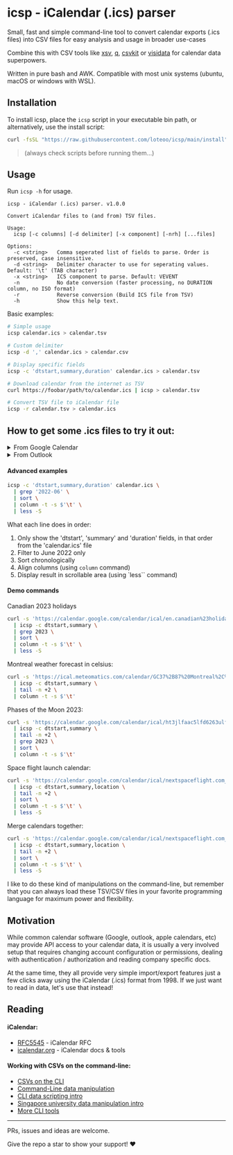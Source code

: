 # icsp - iCalendar (.ics) parser

Small, fast and simple command-line tool to convert calendar exports (.ics files) into CSV files for easy analysis and usage in broader use-cases

Combine this with CSV tools like [xsv](https://github.com/BurntSushi/xsv), [q](https://github.com/harelba/q), [csvkit](https://github.com/wireservice/csvkit) or [visidata](https://github.com/saulpw/visidata) for calendar data superpowers.

Written in pure bash and AWK. Compatible with most unix systems (ubuntu, macOS or windows with WSL).

## Installation

To install icsp, place the `icsp` script in your executable bin path, or alternatively, use the install script:

```sh
curl -fsSL "https://raw.githubusercontent.com/loteoo/icsp/main/install" | bash
```

> (always check scripts before running them...)


## Usage

Run `icsp -h` for usage.

```
icsp - iCalendar (.ics) parser. v1.0.0

Convert iCalendar files to (and from) TSV files.

Usage:
  icsp [-c columns] [-d delimiter] [-x component] [-nrh] [...files]

Options:
  -c <string>   Comma seperated list of fields to parse. Order is preserved, case insensitive.
  -d <string>   Delimiter character to use for seperating values. Default: '\t' (TAB character)
  -x <string>   ICS component to parse. Default: VEVENT
  -n            No date conversion (faster processing, no DURATION column, no ISO format)
  -r            Reverse conversion (Build ICS file from TSV)
  -h            Show this help text.
```

Basic examples:

```sh
# Simple usage
icsp calendar.ics > calendar.tsv

# Custom delimiter
icsp -d ',' calendar.ics > calendar.csv

# Display specific fields
icsp -c 'dtstart,summary,duration' calendar.ics > calendar.tsv

# Download calendar from the internet as TSV
curl https://foobar/path/to/calendar.ics | icsp > calendar.tsv

# Convert TSV file to iCalendar file
icsp -r calendar.tsv > calendar.ics
```

## How to get some .ics files to try it out:

<details><summary>From Google Calendar</summary>

<img src="https://user-images.githubusercontent.com/14101189/227659925-cbc204bc-95e0-4bf6-be2e-686ed1fd815f.png" width="320" alt="Step 1" />

<img src="https://user-images.githubusercontent.com/14101189/227659927-93e7b7f7-0534-45f9-8e77-c0ef242dd567.png" width="720" alt="Step 2" />
</details>

<details><summary>From Outlook</summary>

<img src="https://user-images.githubusercontent.com/14101189/227634762-6229a640-654f-4b2a-8ab5-6acbf4ab7524.png" width="320" alt="Step 2" />

<img src="https://user-images.githubusercontent.com/14101189/227635163-3136bc60-656e-42e1-b0f9-87c67a6c85ac.png" width="720" alt="Step 2" />

<img src="https://user-images.githubusercontent.com/14101189/227633645-d9fa440e-5380-42c7-bf5d-72dc816f7021.png" width="280" alt="Step 3" />
</details>


#### Advanced examples

```sh
icsp -c 'dtstart,summary,duration' calendar.ics \
  | grep '2022-06' \
  | sort \
  | column -t -s $'\t' \
  | less -S
```

What each line does in order:

1. Only show the 'dtstart', 'summary' and 'duration' fields, in that order from the 'calendar.ics' file
1. Filter to June 2022 only
1. Sort chronologically
1. Align columns (using `column` command)
1. Display result in scrollable area (using `less`` command)

#### Demo commands

Canadian 2023 holidays

```sh
curl -s 'https://calendar.google.com/calendar/ical/en.canadian%23holiday%40group.v.calendar.google.com/public/basic.ics' \
  | icsp -c dtstart,summary \
  | grep 2023 \
  | sort \
  | column -t -s $'\t' \
  | less -S
```

Montreal weather forecast in celsius:

```sh
curl -s 'https://ical.meteomatics.com/calendar/GC37%2B87%20Montreal%2C%20QC%2C%20Canada/45.503279_-73.586855/en/meteomat.ics' \
  | icsp -c dtstart,summary \
  | tail -n +2 \
  | column -t -s $'\t'
```

Phases of the Moon 2023:

```sh
curl -s 'https://calendar.google.com/calendar/ical/ht3jlfaac5lfd6263ulfh4tql8%40group.calendar.google.com/public/basic.ics' \
  | icsp -c dtstart,summary \
  | tail -n +2 \
  | grep 2023 \
  | sort \
  | column -t -s $'\t'
```

Space flight launch calendar:

```sh
curl -s 'https://calendar.google.com/calendar/ical/nextspaceflight.com_l328q9n2alm03mdukb05504c44%40group.calendar.google.com/public/basic.ics' \
  | icsp -c dtstart,summary,location \
  | tail -n +2 \
  | sort \
  | column -t -s $'\t' \
  | less -S
```

Merge calendars together:

```sh
curl -s 'https://calendar.google.com/calendar/ical/nextspaceflight.com_l328q9n2alm03mdukb05504c44%40group.calendar.google.com/public/basic.ics' \
  | icsp -c dtstart,summary,location \
  | tail -n +2 \
  | sort \
  | column -t -s $'\t' \
  | less -S
```

I like to do these kind of manipulations on the command-line, but remember that you can always load these TSV/CSV files in your favorite programming language for maximum power and flexibility.


## Motivation

While common calendar software (Google, outlook, apple calendars, etc) may provide API access to your calendar data, it is usually a very involved setup that requires changing account configuration or permissions, dealing with authentication / authorization and reading company specific docs.

At the same time, they all provide very simple import/export features just a few clicks away using the iCalendar (.ics) format from 1998. If we just want to read in data, let's use that instead!

## Reading

#### iCalendar:

- [RFC5545](https://datatracker.ietf.org/doc/html/rfc5545) - iCalendar RFC
- [icalendar.org](https://icalendar.org/) - iCalendar docs & tools

#### Working with CSVs on the command-line:

- [CSVs on the CLI](https://bconnelly.net/posts/working_with_csvs_on_the_command_line/)
- [Command-Line data manipulation](https://planspace.org/2013/05/21/command-line-data-manipulation/)
- [CLI data scripting intro](https://compphylo.github.io/Oslo2019/Scripting_CLI_Intro/Scripting_CLI_Intro.html)
- [Singapore university data manipulation intro](https://nusit.nus.edu.sg/technus/data-manipulation-and-more-with-the-command-line/)
- [More CLI tools](https://github.com/dbohdan/structured-text-tools)

---

PRs, issues and ideas are welcome.

Give the repo a star to show your support! ❤️
